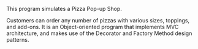 This program simulates a Pizza Pop-up Shop.

Customers can order any number of pizzas with various sizes, toppings, and add-ons.
It is an Object-oriented program that implements MVC architecture, and makes use of the Decorator and Factory Method design patterns.
